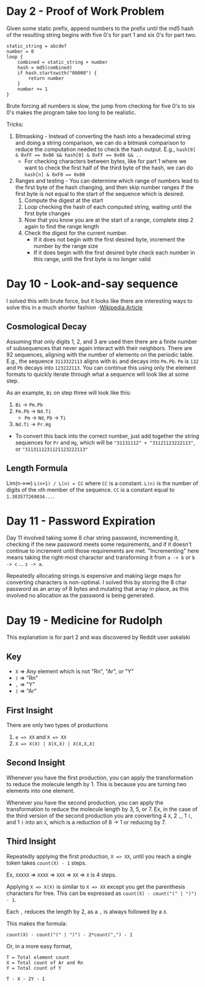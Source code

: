 # Day 2 - Proof of Work Problem
Given some static prefix, append numbers to the prefix until the md5 hash of the resulting string begins
with five 0's for part 1 and six 0's for part two.
```
static_string = abcdef
number = 0
loop {
    combined = static_string + number
    hash = md5(combined)
    if hash.startswith("00000") {
        return number
    }
    number += 1
}
```

Brute forcing all numbers is slow, the jump from checking for five 0's to six 0's makes the program
take too long to be realistic.

Tricks:
1. Bitmasking - Instead of converting the hash into a hexadecimal string and doing a string comparison, we can
   do a bitmask comparison to reduce the computation needed to check the hash output. E.g., `hash[0] & 0xFF == 0x00 && hash[0] & 0xFF == 0x00 && ..`
    - For checking characters between bytes, like for part 1 where we want to check the first half of the third byte of the hash, we can do `hash[n] & 0xF0 == 0x00`
2. Ranges and testing - You can determine which range of numbers lead to the first byte of the hash changing, and then skip number ranges if the first byte is not equal
   to the start of the sequence which is desired.
    1. Compute the digest at the start
    2. Loop checking the hash of each computed string, waiting until the first byte changes
    3. Now that you know you are at the start of a range, complete step 2 again to find the range length
    4. Check the digest for the current number.
        - If it does not begin with the first desired byte, increment the number by the range size
        - If it does begin with the first desired byte check each number in this range, until the first byte is no longer valid

# Day 10 - Look-and-say sequence
I solved this with brute force, but it looks like there are interesting ways to solve this in a much shorter fashion -[Wikipedia Article](https://en.wikipedia.org/wiki/Look-and-say_sequence)

## Cosmological Decay
Assuming that only digits 1, 2, and 3 are used then there are a finite number of subsequences that never again interact with their neighbors. There are 92 sequences,
aligning with the number of elements on the periodic table. E.g., the sequence `3113322113` aligns with `Bi` and decays into `Pm.Pb`. `Pm` is `132` and `Pb` decays into `123222113`. You can
continue this using only the element formats to quickly iterate through what a sequence will look like at some step.

As an example, `Bi` on step three will look like this:
1. `Bi` -> `Pm.Pb`
2. `Pm.Pb` -> `Nd.Ti`
    - `Pm` -> `Nd`, `Pb` -> `Ti`
3. `Nd.Ti` -> `Pr.Hg`
  - To convert this back into the correct number, just add together the string sequences for `Pr` and `Hg`, which will be `"31131112" + "31121123222113"`, or `"3113111231121123222113"`

## Length Formula
Lim(n->∞) `L(n+1) / L(n) = CC` where `CC` is a constant. `L(n)` is the number of digits of the `n`th member of the sequence. `CC` is a constant equal to
`1.303577269034...`.

# Day 11 - Password Expiration
Day 11 involved taking some 8 char string password, incrementing it, checking if the new password meets some requirements, and if it doesn't continue to
increment until those requirements are met. "Incrementing" here means taking the right-most character and transforming it from `a -> b` or `b -> c` ... `z -> a`.

Repeatedly allocating strings is expensive and making large maps for converting characters is non-optimal. I solved this by storing the 8 char password as an
array of 8 bytes and mutating that array in place, as this involved no allocation as the password is being generated.

# Day 19 - Medicine for Rudolph
This explanation is for part 2 and was discovered by Reddit user askalski

## Key
- `X` => Any element which is not "Rn", "Ar", or "Y"
- `(` => "Rn"
- `,` => "Y"
- `)` => "Ar"

## First Insight
There are only two types of productions
1. `e => XX` and `X => XX`
2. `X => X(X) | X(X,X) | X(X,X,X)`

## Second Insight
Whenever you have the first production, you can apply the transformation to reduce the molecule length
by 1. This is because you are turning two elements into one element.

Whenever you have the second production, you can apply the transformation to reduce the molecule length
by 3, 5, or 7. Ex, in the case of the third version of the second production you are converting 4 `X`, 2 `,`,
1 `(`, and 1 `)` into an `X`, which is a reduction of 8 -> 1 or reducing by 7.

## Third Insight
Repeatedly applying the first production, `X => XX`, until you reach a single token takes `count(X) - 1` steps.

Ex, `XXXXX` => `XXXX` => `XXX` => `XX` => `X` is 4 steps.

Applying `X => X(X)` is similar to `X => XX` except you get the parenthesis characters for free. This can be expressed
as `count(X) - count("(" | ")") - 1`.

Each `,` reduces the length by 2, as a `,` is always followed by a `X`.

This makes the formula:

`count(X) - count("(" | ")") - 2*count(",") - 1`

Or, in a more easy format,

```
T = Total element count
X = Total count of Ar and Rn
Y = Total count of Y

T - X - 2Y - 1
```
